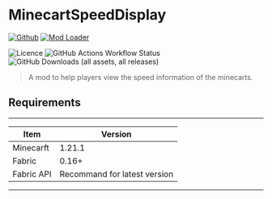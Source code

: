 # MinecartSpeedDisplay

[![Github](https://img.shields.io/badge/github-Bi2Nb9O3%20Studio-brightgreen.svg)](https://github.com/Bi2Nb9O3-Studio)
[![Mod Loader](https://img.shields.io/badge/Mod_Loader-Fabric-orange.svg)]("https://fabricmc.net")

![Licence](https://img.shields.io/badge/licence-LGPL_3.0-pink.svg)
![GitHub Actions Workflow Status](https://img.shields.io/github/actions/workflow/status/Bi2Nb9O3-Studio/MinecartSpeedDisplay/gradle.yml)
![GitHub Downloads (all assets, all releases)](https://img.shields.io/github/downloads/Bi2Nb9O3-Studio/MinecartSpeedDisplay/total)




> A mod to help players view the speed information of the minecarts.

## Requirements
----------------
|Item | Version |
------|----------
|Minecarft| 1.21.1|
|Fabric | 0.16+ |
|Fabric API | Recommand for latest version |
-----------------------------------------
